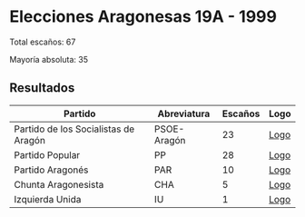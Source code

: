 # Elecciones Aragonesas 19A - 1999

Total escaños: 67

Mayoría absoluta: 35

## Resultados

| Partido | Abreviatura | Escaños | Logo |
| - | - | - | - |
| Partido de los Socialistas de Aragón | PSOE-Aragón | 23 | [Logo](https://github.com/playzzz/Pactos/blob/master/Logos/PSOE.jpg?raw=true)
| Partido Popular | PP | 28 | [Logo](https://github.com/playzzz/Pactos/blob/master/Logos/PP.jpg?raw=true)
| Partido Aragonés | PAR | 10 | [Logo](https://github.com/playzzz/Pactos/blob/master/Logos/PAR.jpg?raw=true)
| Chunta Aragonesista | CHA | 5 | [Logo](https://github.com/playzzz/Pactos/blob/master/Logos/CHA.jpg?raw=true)
| Izquierda Unida | IU | 1 | [Logo](https://github.com/playzzz/Pactos/blob/master/Logos/IU.jpg?raw=true)
